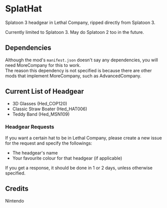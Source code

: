 # SplatHat
Splatoon 3 headgear in Lethal Company, ripped directly from Splatoon 3.

Currently limited to Splatoon 3. May do Splatoon 2 too in the future.

## Dependencies
Although the mod's `manifest.json` doesn't say any dependencies, you will need MoreCompany for this to work.  
The reason this dependency is not specified is because there are other mods that implement MoreCompany, such as AdvancedCompany.

## Current List of Headgear
- 3D Glasses (Hed_COP120)
- Classic Straw Boater (Hed_HAT006)
- Teddy Band (Hed_MSN109)

### Headgear Requests
If you want a certain hat to be in Lethal Company, please create a new issue for the request and specify the followings:
- The headgear's name
- Your favourite colour for that headgear (if applicable)

If you get a response, it should be done in 1 or 2 days, unless otherwise specified.

## Credits
Nintendo